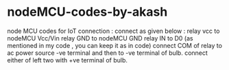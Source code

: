 # nodeMCU-codes-by-akash
node MCU codes for IoT
connection :
connect as given below :
  relay vcc to nodeMCU Vcc/Vin
  relay GND to nodeMCU GND
  relay IN to D0 (as mentioned in my code , you can keep it as in code)
  connect COM of relay to ac power source -ve terminal and then to -ve terminal of bulb.
  connect either of left two with +ve terminal of bulb.
